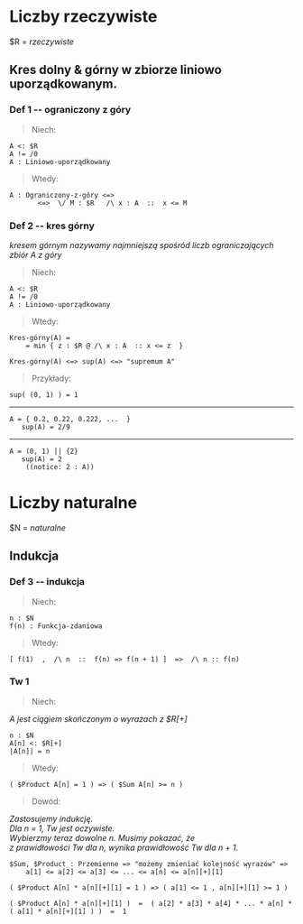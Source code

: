 
# Liczby rzeczywiste

$R = _rzeczywiste_

## Kres dolny & górny w zbiorze liniowo uporządkowanym.
### Def 1 -- ograniczony z góry

> Niech:

    A <: $R  
    A != /0  
    A : Liniowo-uporządkowany
> Wtedy:

    A : Ograniczony-z-góry <=> 
           <=>  \/ M : $R   /\ x : A  ::  x <= M

### Def 2 -- kres górny

_kresem górnym nazywamy najmniejszą spośród liczb ograniczających zbiór A z góry_

> Niech:

    A <: $R  
    A != /0  
    A : Liniowo-uporządkowany
> Wtedy:

    Kres-górny(A) =
        = min { z : $R @ /\ x : A  :: x <= z  } 
    
    Kres-górny(A) <=> sup(A) <=> "supremum A"


> Przykłady:

    sup( (0, 1) ) = 1
---
    A = { 0.2, 0.22, 0.222, ...  }
       sup(A) = 2/9
---
    A = (0, 1) || {2}
       sup(A) = 2
        ((notice: 2 : A))

# Liczby naturalne
$N = _naturalne_

## Indukcja
### Def 3 -- indukcja

> Niech:

    n : $N
    f(n) : Funkcja-zdaniowa
> Wtedy:

    [ f(1)  ,  /\ n  ::  f(n) => f(n + 1) ]  =>  /\ n :: f(n)

### Tw 1

> Niech:

_A jest ciągiem skończonym o wyrazach z $R[+]_

    n : $N
    A[n] <: $R[+]
    |A[n]| = n
> Wtedy:

    ( $Product A[n] = 1 ) => ( $Sum A[n] >= n )
> Dowód:

_Zastosujemy indukcję._  
_Dla n = 1, Tw jest oczywiste._  
_Wybierzmy teraz dowolne n. Musimy pokazać, że_  
_z prawidłowości Tw dla n, wynika prawidłowość Tw dla n + 1._  

    $Sum, $Product : Przemienne => "możemy zmieniać kolejność wyrazów" => 
        a[1] <= a[2] <= a[3] <= ... <= a[n] <= a[n][+][1]
    
    ( $Product A[n] * a[n][+][1] = 1 ) => ( a[1] <= 1 , a[n][+][1] >= 1 )

    ( $Product A[n] * a[n][+][1] )  =  ( a[2] * a[3] * a[4] * ... * a[n] * ( a[1] * a[n][+][1] ) )  =  1


